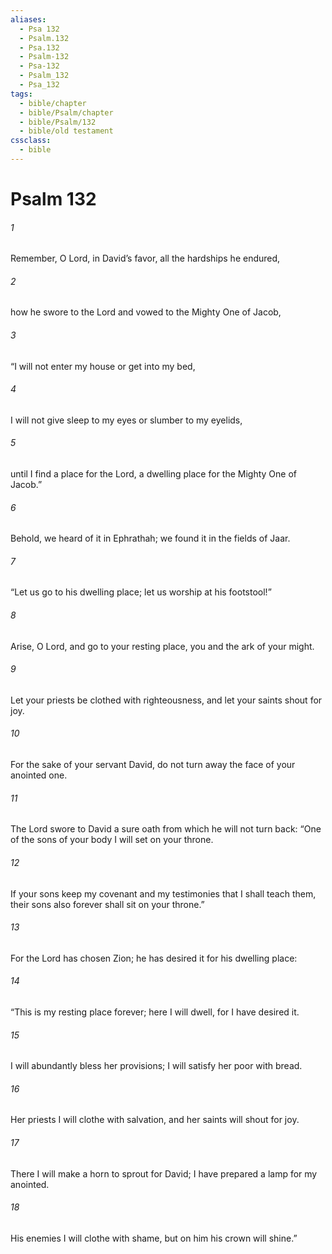 ```yaml
---
aliases:
  - Psa 132
  - Psalm.132
  - Psa.132
  - Psalm-132
  - Psa-132
  - Psalm_132
  - Psa_132
tags:
  - bible/chapter
  - bible/Psalm/chapter
  - bible/Psalm/132
  - bible/old testament
cssclass:
  - bible
---
```


# Psalm 132

###### 1
Remember, O Lord, in David’s favor, all the hardships he endured,
###### 2
how he swore to the Lord and vowed to the Mighty One of Jacob,
###### 3
“I will not enter my house or get into my bed,
###### 4
I will not give sleep to my eyes or slumber to my eyelids,
###### 5
until I find a place for the Lord, a dwelling place for the Mighty One of Jacob.”
###### 6
Behold, we heard of it in Ephrathah; we found it in the fields of Jaar.
###### 7
“Let us go to his dwelling place; let us worship at his footstool!”
###### 8
Arise, O Lord, and go to your resting place, you and the ark of your might.
###### 9
Let your priests be clothed with righteousness, and let your saints shout for joy.
###### 10
For the sake of your servant David,   do not turn away the face of your anointed one.
###### 11
The Lord swore to David a sure oath   from which he will not turn back:   “One of the sons of your body I will set on your throne.
###### 12
If your sons keep my covenant and my testimonies that I shall teach them, their sons also forever shall sit on your throne.”
###### 13
For the Lord has chosen Zion; he has desired it for his dwelling place:
###### 14
“This is my resting place forever; here I will dwell, for I have desired it.
###### 15
I will abundantly bless her provisions; I will satisfy her poor with bread.
###### 16
Her priests I will clothe with salvation, and her saints will shout for joy.
###### 17
There I will make a horn to sprout for David; I have prepared a lamp for my anointed.
###### 18
His enemies I will clothe with shame, but on him his crown will shine.”


